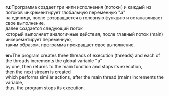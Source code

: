 <br><br>
<b>ru:</b>Программа создает три нити исполнения (потоки) и каждый из потоков инкрементирует глобальную переменную "a"<br>
на единицу, после возвращается в головную функцию и останавливает свое выполнение,<br>
далее создается следующий поток<br>
который выполняет аналогичные действия, после главный поток (main) инкеремнтирует переменную,<br>
таким образом, программа прекращает свое выполнение.
<br><br>
<b>en:</b>The program creates three threads of execution (threads) and each of the threads increments the global variable "a"<br>
by one, then returns to the main function and stops its execution,<br>
then the next stream is created<br>
which performs similar actions, after the main thread (main) increments the variable,<br>
thus, the program stops its execution.
<br>
